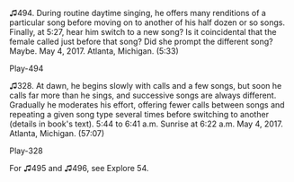 ♫494. During routine daytime singing, he offers many renditions of a
particular song before moving on to another of his half dozen or so
songs. Finally, at 5:27, hear him switch to a new song? Is it
coincidental that the female called just before that song? Did she
prompt the different song? Maybe. May 4, 2017. Atlanta, Michigan. (5:33)

Play-494

♫328. At dawn, he begins slowly with calls and a few songs, but soon he
calls far more than he sings, and successive songs are always different.
Gradually he moderates his effort, offering fewer calls between songs
and repeating a given song type several times before switching to
another (details in book's text). 5:44 to 6:41 a.m. Sunrise at 6:22 a.m. May 4, 2017. Atlanta,
Michigan. (57:07)

Play-328

For ♫495 and ♫496, see Explore 54.


